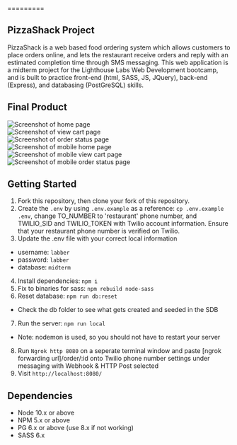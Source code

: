 =========

## PizzaShack Project

PizzaShack is a web based food ordering system which allows customers to place orders online, and lets the restaurant receive orders and reply with an estimated completion time through SMS messaging. This web application is a midterm project for the Lighthouse Labs Web Development bootcamp, and is built to practice front-end (html, SASS, JS, JQuery), back-end (Express), and databasing (PostGreSQL) skills.


## Final Product
![Screenshot of home page](https://github.com/kevinyang-cyen/pizzaShack/blob/master/images/1.PNG?raw=true) \
![Screenshot of view cart page](https://github.com/kevinyang-cyen/pizzaShack/blob/master/images/2.PNG?raw=true) \
![Screenshot of order status page](https://github.com/kevinyang-cyen/pizzaShack/blob/master/images/3.PNG?raw=true) \
![Screenshot of mobile home page](https://github.com/kevinyang-cyen/pizzaShack/blob/master/images/m1.PNG?raw=true) \
![Screenshot of mobile view cart page](https://github.com/kevinyang-cyen/pizzaShack/blob/master/images/m2.PNG?raw=true) \
![Screenshot of mobile order status page](https://github.com/kevinyang-cyen/pizzaShack/blob/master/images/m3.PNG?raw=true) 


## Getting Started

1. Fork this repository, then clone your fork of this repository.
2. Create the `.env` by using `.env.example` as a reference: `cp .env.example .env`, change TO_NUMBER to 'restaurant' phone number, and TWILIO_SID and TWILIO_TOKEN with Twilio account information. Ensure that your restaurant phone number is verified on Twilio.
3. Update the .env file with your correct local information 
  - username: `labber` 
  - password: `labber` 
  - database: `midterm`
4. Install dependencies: `npm i`
5. Fix to binaries for sass: `npm rebuild node-sass`
6. Reset database: `npm run db:reset`
  - Check the db folder to see what gets created and seeded in the SDB
7. Run the server: `npm run local`
  - Note: nodemon is used, so you should not have to restart your server
8. Run `Ngrok http 8080` on a seperate terminal window and paste [ngrok forwarding url]/order/:id onto Twilio phone number settings under messaging with Webhook & HTTP Post selected
9. Visit `http://localhost:8080/`


## Dependencies

- Node 10.x or above
- NPM 5.x or above
- PG 6.x or above (use 8.x if not working)
- SASS 6.x

